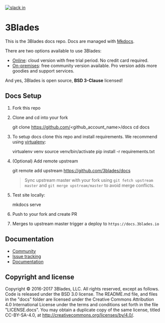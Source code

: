 [![slack in](https://slack.3blades.io/badge.svg)](https://slack.3blades.io)

# 3Blades

This is the 3Blades docs repo. Docs are managed with [Mkdocs](http://www.mkdocs.org/).

There are two options available to use 3Blades:

- [Online](https://3blades.io): cloud version with free trial period. No credit card required.
- [On-premises](https://github.com/3blades/onpremise): free community version available. Pro version adds more goodies and support services.

And yes, 3Blades is open source, **BSD 3-Clause** licensed!

## Docs Setup

1. Fork this repo
2. Clone and cd into your fork

    git clone https://github.com/<github_account_name>/docs
    cd docs

3. To setup docs clone this repo and install requirements. We recommend using [virtualenv](https://virtualenv.pypa.io/en/stable/):

    virtualenv venv
    source venv/bin/activate
    pip install -r requirements.txt

4. (Optional) Add remote upstream

    git remote add upstream https://github.com/3blades/docs

    > Sync upstream master with your fork using `git fetch upstream master` and `git merge upstream/master` to avoid merge conflicts.

5. Test site locally:

    mkdocs serve

6. Push to your fork and create PR

7. Merges to upstream master trigger a deploy to `https://docs.3blades.io`


## Documentation

- [Community](https://slack.3blades.io)
- [Issue tracking](https://github.com/3Blades/docs/issues)
- [Documentation](https://docs.3blades.io/)

## Copyright and license

Copyright © 2016-2017 3Blades, LLC. All rights reserved, except as follows. Code
is released under the BSD 3.0 license. The README.md file, and files in the
"docs" folder are licensed under the Creative Commons Attribution 4.0
International License under the terms and conditions set forth in the file
"LICENSE.docs". You may obtain a duplicate copy of the same license, titled
CC-BY-SA-4.0, at http://creativecommons.org/licenses/by/4.0/.

